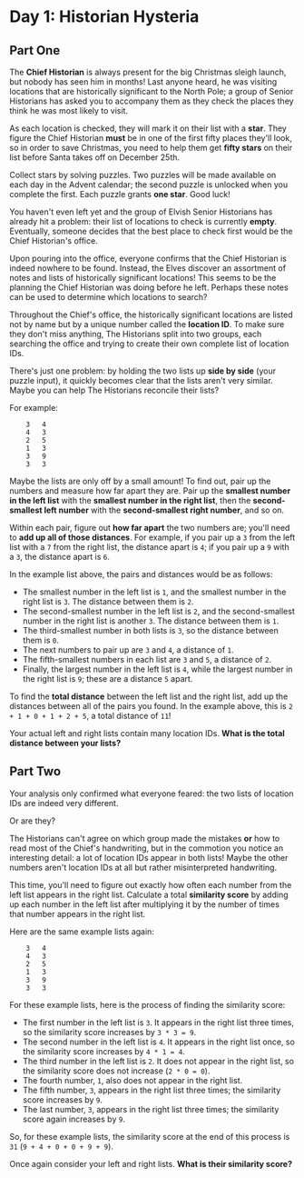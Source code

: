 # Day 1: Historian Hysteria

## Part One

The **Chief Historian** is always present for the big Christmas sleigh
launch, but nobody has seen him in months! Last anyone heard, he was
visiting locations that are historically significant to the North Pole;
a group of Senior Historians has asked you to accompany them as they
check the places they think he was most likely to visit.

As each location is checked, they will mark it on their list with a
**star**. They figure the Chief Historian **must** be in one of the first
fifty places they'll look, so in order to save Christmas, you need to
help them get **fifty stars** on their list before Santa takes off on
December 25th.

Collect stars by solving puzzles. Two puzzles will be made available on
each day in the Advent calendar; the second puzzle is unlocked when you
complete the first. Each puzzle grants **one star**. Good luck!

You haven't even left yet and the group of Elvish Senior Historians has
already hit a problem: their list of locations to check is currently
**empty**. Eventually, someone decides that the best place to check first
would be the Chief Historian's office.

Upon pouring into the office, everyone confirms that the Chief Historian
is indeed nowhere to be found. Instead, the Elves discover an assortment
of notes and lists of historically significant locations! This seems to
be the planning the Chief Historian was doing before he left. Perhaps
these notes can be used to determine which locations to search?

Throughout the Chief's office, the historically significant locations
are listed not by name but by a unique number called the **location ID**.
To make sure they don't miss anything, The Historians split into two
groups, each searching the office and trying to create their own
complete list of location IDs.

There's just one problem: by holding the two lists up **side by side**
(your puzzle input), it quickly becomes clear that the lists aren't very
similar. Maybe you can help The Historians reconcile their lists?

For example:

```
    3   4
    4   3
    2   5
    1   3
    3   9
    3   3
```

Maybe the lists are only off by a small amount! To find out, pair up the
numbers and measure how far apart they are. Pair up the **smallest number
in the left list** with the **smallest number in the right list**, then the
**second-smallest left number** with the **second-smallest right number**,
and so on.

Within each pair, figure out **how far apart** the two numbers are; you'll
need to **add up all of those distances**. For example, if you pair up a
`3` from the left list with a `7` from the right list, the distance
apart is `4`; if you pair up a `9` with a `3`, the distance apart is
`6`.

In the example list above, the pairs and distances would be as follows:

-   The smallest number in the left list is `1`, and the smallest number
    in the right list is `3`. The distance between them is `2`.
-   The second-smallest number in the left list is `2`, and the
    second-smallest number in the right list is another `3`. The
    distance between them is `1`.
-   The third-smallest number in both lists is `3`, so the distance
    between them is `0`.
-   The next numbers to pair up are `3` and `4`, a distance of `1`.
-   The fifth-smallest numbers in each list are `3` and `5`, a distance
    of `2`.
-   Finally, the largest number in the left list is `4`, while the
    largest number in the right list is `9`; these are a distance `5`
    apart.

To find the **total distance** between the left list and the right list,
add up the distances between all of the pairs you found. In the example
above, this is `2 + 1 + 0 + 1 + 2 + 5`, a total distance of `11`!

Your actual left and right lists contain many location IDs. **What is the
total distance between your lists?**

## Part Two

Your analysis only confirmed what everyone feared: the two lists of
location IDs are indeed very different.

Or are they?

The Historians can't agree on which group made the mistakes **or** how to
read most of the Chief's handwriting, but in the commotion you notice an
interesting detail: a lot of location IDs appear in both lists! Maybe
the other numbers aren't location IDs at all but rather misinterpreted
handwriting.

This time, you'll need to figure out exactly how often each number from
the left list appears in the right list. Calculate a total **similarity
score** by adding up each number in the left list after multiplying it by
the number of times that number appears in the right list.

Here are the same example lists again:

```
    3   4
    4   3
    2   5
    1   3
    3   9
    3   3
```

For these example lists, here is the process of finding the similarity
score:

-   The first number in the left list is `3`. It appears in the right
    list three times, so the similarity score increases by `3 * 3 = 9`.
-   The second number in the left list is `4`. It appears in the right
    list once, so the similarity score increases by `4 * 1 = 4`.
-   The third number in the left list is `2`. It does not appear in the
    right list, so the similarity score does not increase (`2 * 0 = 0`).
-   The fourth number, `1`, also does not appear in the right list.
-   The fifth number, `3`, appears in the right list three times; the
    similarity score increases by `9`.
-   The last number, `3`, appears in the right list three times; the
    similarity score again increases by `9`.

So, for these example lists, the similarity score at the end of this
process is `31` (`9 + 4 + 0 + 0 + 9 + 9`).

Once again consider your left and right lists. **What is their similarity
score?**
